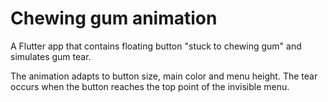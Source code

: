 # Chewing gum animation

A Flutter app that contains floating button "stuck to chewing gum" and simulates gum tear.

The animation adapts to button size, main color and menu height. The tear occurs when the button reaches
the top point of the invisible menu.
